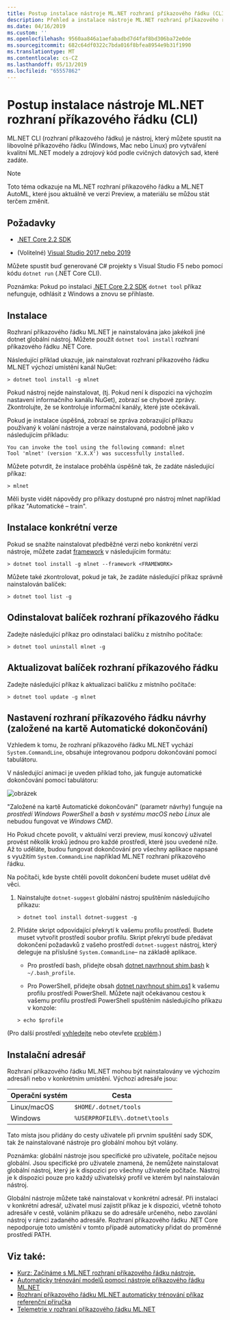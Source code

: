```yaml
---
title: Postup instalace nástroje ML.NET rozhraní příkazového řádku (CLI)
description: Přehled a instalace nástroje ML.NET rozhraní příkazového řádku (CLI).
ms.date: 04/16/2019
ms.custom: ''
ms.openlocfilehash: 9560aa846a1aefabadbd7d4faf8bd306ba72e0de
ms.sourcegitcommit: 682c64df0322c7bda016f8bfea8954e9b31f1990
ms.translationtype: MT
ms.contentlocale: cs-CZ
ms.lasthandoff: 05/13/2019
ms.locfileid: "65557862"
---
```

# <a name="how-to-install-the-mlnet-command-line-interface-cli-tool"></a>Postup instalace nástroje ML.NET rozhraní příkazového řádku (CLI)

ML.NET CLI (rozhraní příkazového řádku) je nástroj, který můžete spustit na libovolné příkazového řádku (Windows, Mac nebo Linux) pro vytváření kvalitní ML.NET modely a zdrojový kód podle cvičných datových sad, které zadáte.

> [!NOTE]
> Toto téma odkazuje na ML.NET rozhraní příkazového řádku a ML.NET AutoML, které jsou aktuálně ve verzi Preview, a materiálu se můžou stát terčem změnit.

## <a name="pre-requisites"></a>Požadavky

- [.NET Core 2.2 SDK](https://dotnet.microsoft.com/download/dotnet-core/2.2)

- (Volitelné) [Visual Studio 2017 nebo 2019](https://visualstudio.microsoft.com/vs/)

Můžete spustit buď generované C# projekty s Visual Studio F5 nebo pomocí kódu `dotnet run` (.NET Core CLI).

Poznámka: Pokud po instalaci [.NET Core 2.2 SDK](https://dotnet.microsoft.com/download/dotnet-core/2.2) `dotnet tool` příkaz nefunguje, odhlásit z Windows a znovu se přihlaste.

## <a name="install"></a>Instalace

Rozhraní příkazového řádku ML.NET je nainstalována jako jakékoli jiné dotnet globální nástroj. Můžete použít `dotnet tool install` rozhraní příkazového řádku .NET Core. 

Následující příklad ukazuje, jak nainstalovat rozhraní příkazového řádku ML.NET výchozí umístění kanál NuGet:

```console
> dotnet tool install -g mlnet
```

Pokud nástroj nejde nainstalovat, (tj. Pokud není k dispozici na výchozím nastavení informačního kanálu NuGet), zobrazí se chybové zprávy. Zkontrolujte, že se kontroluje informační kanály, které jste očekávali.

Pokud je instalace úspěšná, zobrazí se zpráva zobrazující příkazu používaný k volání nástroje a verze nainstalovaná, podobně jako v následujícím příkladu:

```console
You can invoke the tool using the following command: mlnet
Tool 'mlnet' (version 'X.X.X') was successfully installed.
```

Můžete potvrdit, že instalace proběhla úspěšně tak, že zadáte následující příkaz:

```console
> mlnet
```

Měli byste vidět nápovědy pro příkazy dostupné pro nástroj mlnet například příkaz "Automatické – train".

## <a name="install-a-specific-release-version"></a>Instalace konkrétní verze

Pokud se snažíte nainstalovat předběžné verzi nebo konkrétní verzi nástroje, můžete zadat [framework](../../standard/frameworks.md) v následujícím formátu:

```console
> dotnet tool install -g mlnet --framework <FRAMEWORK>
```

Můžete také zkontrolovat, pokud je tak, že zadáte následující příkaz správně nainstalován balíček:

```console
> dotnet tool list -g
```

## <a name="uninstall-the-cli-package"></a>Odinstalovat balíček rozhraní příkazového řádku

Zadejte následující příkaz pro odinstalaci balíčku z místního počítače:

```console
> dotnet tool uninstall mlnet -g
```

## <a name="update-the-cli-package"></a>Aktualizovat balíček rozhraní příkazového řádku

Zadejte následující příkaz k aktualizaci balíčku z místního počítače:

```console
> dotnet tool update -g mlnet
```

## <a name="set-up-cli-suggestions-tab-based-auto-completion"></a>Nastavení rozhraní příkazového řádku návrhy (založené na kartě Automatické dokončování)

Vzhledem k tomu, že rozhraní příkazového řádku ML.NET vychází `System.CommandLine`, obsahuje integrovanou podporu dokončování pomocí tabulátoru.

V následující animaci je uveden příklad toho, jak funguje automatické dokončování pomocí tabulátoru:

![obrázek](./media/cli-tab-completion.gif)

"Založené na kartě Automatické dokončování" (parametr návrhy) funguje na *prostředí Windows PowerShell* a *bash v systému macOS nebo Linux* ale nebudou fungovat ve *Windows CMD*.

Ho Pokud chcete povolit, v aktuální verzi preview, musí koncový uživatel provést několik kroků jednou pro každé prostředí, které jsou uvedené níže. Až to uděláte, budou fungovat dokončování pro všechny aplikace napsané s využitím `System.CommandLine` například ML.NET rozhraní příkazového řádku.

Na počítači, kde byste chtěli povolit dokončení budete muset udělat dvě věci.

1. Nainstalujte `dotnet-suggest` globální nástroj spuštěním následujícího příkazu:

    ```console
    > dotnet tool install dotnet-suggest -g
    ```

2. Přidáte skript odpovídající překrytí k vašemu profilu prostředí. Budete muset vytvořit prostředí soubor profilu. Skript překrytí bude předávat dokončení požadavků z vašeho prostředí `dotnet-suggest` nástroj, který deleguje na příslušné `System.CommandLine`– na základě aplikace.

    * Pro prostředí bash, přidejte obsah [dotnet navrhnout shim.bash](https://github.com/dotnet/System.CommandLine/blob/master/src/System.CommandLine.Suggest/dotnet-suggest-shim.bash) k `~/.bash_profile`.

    * Pro PowerShell, přidejte obsah [dotnet navrhnout shim.ps1](https://github.com/dotnet/System.CommandLine/blob/master/src/System.CommandLine.Suggest/dotnet-suggest-shim.ps1) k vašemu profilu prostředí PowerShell. Můžete najít očekávanou cestou k vašemu profilu prostředí PowerShell spuštěním následujícího příkazu v konzole:

    ```console
    > echo $profile
    ``` 

(Pro další prostředí [vyhledejte](https://github.com/dotnet/System.CommandLine/issues?q=is%3Aissue+is%3Aopen+label%3A%22shell+suggestion%22) nebo otevřete [problém](https://github.com/dotnet/System.CommandLine/issues).)

## <a name="installation-directory"></a>Instalační adresář

Rozhraní příkazového řádku ML.NET mohou být nainstalovány ve výchozím adresáři nebo v konkrétním umístění. Výchozí adresáře jsou:

| Operační systém          | Cesta                          |
|-------------|-------------------------------|
| Linux/macOS | `$HOME/.dotnet/tools`         |
| Windows     | `%USERPROFILE%\.dotnet\tools` |

Tato místa jsou přidány do cesty uživatele při prvním spuštění sady SDK, tak že nainstalované nástroje pro globální mohou být volány.

Poznámka: globální nástroje jsou specifické pro uživatele, počítače nejsou globální. Jsou specifické pro uživatele znamená, že nemůžete nainstalovat globální nástroj, který je k dispozici pro všechny uživatele počítače. Nástroj je k dispozici pouze pro každý uživatelský profil ve kterém byl nainstalován nástroj.

Globální nástroje můžete také nainstalovat v konkrétní adresář. Při instalaci v konkrétní adresář, uživatel musí zajistit příkaz je k dispozici, včetně tohoto adresáře v cestě, voláním příkazu se do adresáře určeného, nebo zavolání nástroj v rámci zadaného adresáře.
Rozhraní příkazového řádku .NET Core nepodporuje toto umístění v tomto případě automaticky přidat do proměnné prostředí PATH.

## <a name="see-also"></a>Viz také:

- [Kurz: Začínáme s ML.NET rozhraní příkazového řádku nástroje.](../tutorials/mlnet-cli.md)
- [Automaticky trénování modelů pomocí nástroje příkazového řádku ML.NET](../automate-training-with-cli.md)
- [Rozhraní příkazového řádku ML.NET automaticky trénování příkaz referenční příručka](../reference/ml-net-cli-reference.md) 
- [Telemetrie v rozhraní příkazového řádku ML.NET](../resources/ml-net-cli-telemetry.md)
